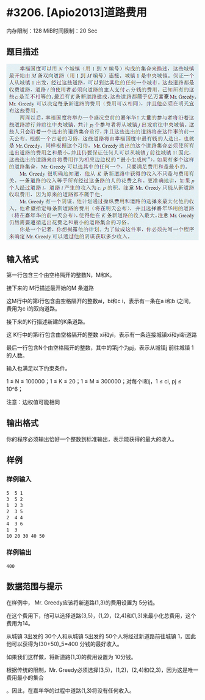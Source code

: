 # #3206. [Apio2013]道路费用

内存限制：128 MiB时间限制：20 Sec

## 题目描述

![](upload/201305/1(15).jpg)

## 输入格式

第一行包含三个由空格隔开的整数N，M和K。

接下来的 M行描述最开始的M 条道路

这M行中的第i行包含由空格隔开的整数ai，bi和c i，表示有一条在a i和b i之间，费用为c i的双向道路。

接下来的K行描述新建的K条道路。

这 K行中的第i行包含由空格隔开的整数 xi和yi，表示有一条连接城镇xi和yi新道路

最后一行包含N个由空格隔开的整数，其中的第j个为pj，表示从城镇j 前往城镇 1的人数。

输入也满足以下约束条件。

1 &le; N &le; 100000；1 &le; K &le; 20；1 &le; M &le; 300000；对每个i和j，1 &le; ci, pj &le; 10^6；

注意：边权值可能相同

## 输出格式

你的程序必须输出恰好一个整数到标准输出，表示能获得的最大的收入。

## 样例

### 样例输入

    
    5  5 1
    3  5 2
    1  2 3
    2  3 5
    2  4 4
    4  3 6
    1  3
    10 20 30 40 50 
    

### 样例输出

    
    400
    

## 数据范围与提示

在样例中， Mr. Greedy应该将新道路(1,3)的费用设置为 5分钱。

在这个费用下，他可以选择道路(3,5)，(1,2)，(2,4)和(1,3)来最小化总费用，这个费用为14。

从城镇 3出发的 30个人和从城镇 5出发的 50个人将经过新道路前往城镇 1，因此他可以获得为(30+50)_5=400 分钱的最好收入。

如果我们这样做，将新道路(1,3)的费用设置为 10分钱。

根据传统的限制，Mr. Greedy必须选择(3,5)，(1,2)，(2,4)和(2,3)，因为这是唯一费用最小的集合

。因此，在嘉年华的过程中道路(1,3)将没有任何收入。
